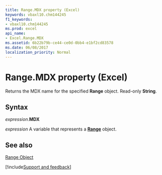 ```yaml
---
title: Range.MDX property (Excel)
keywords: vbaxl10.chm144245
f1_keywords:
- vbaxl10.chm144245
ms.prod: excel
api_name:
- Excel.Range.MDX
ms.assetid: 6b22b79b-ce44-ce0d-0bb4-e1bf2cd83578
ms.date: 06/08/2017
localization_priority: Normal
---
```



# Range.MDX property (Excel)

Returns the MDX name for the specified  **Range** object. Read-only **String**.


## Syntax

_expression_.**MDX**

_expression_ A variable that represents a **[Range](excel.range(object).md)** object.


## See also


[Range Object](Excel.Range(object).md)

[!include[Support and feedback](~/includes/feedback-boilerplate.md)]